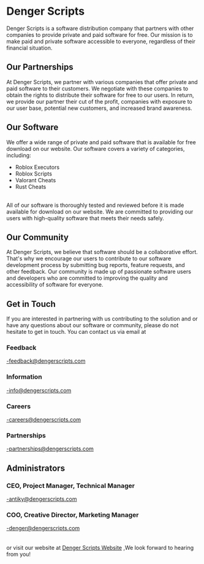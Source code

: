 # Denger Scripts
Denger Scripts is a software 
distribution company that partners 
with other companies to provide 
private and paid software for free. Our 
mission is to make paid and private 
software accessible to everyone, 
regardless of their financial situation.

## Our Partnerships
At Denger Scripts, we partner with 
various companies that offer private 
and paid software to their customers. 
We negotiate with these companies to 
obtain the rights to distribute their 
software for free to our users. In 
return, we provide our partner their 
cut of the profit, companies with 
exposure to our user base, potential 
new customers, and increased brand 
awareness.

## Our Software
We offer a wide range of private and 
paid software that is available for free 
download on our website. Our 
software covers a variety of 
categories, including:
<br>
* Roblox Executors
* Roblox Scripts
* Valorant Cheats 
* Rust Cheats
<br>
All of our software is thoroughly tested 
and reviewed before it is made 
available for download on our website. 
We are committed to providing our 
users with high-quality software that 
meets their needs safely.

## Our Community
At Denger Scripts, we believe that 
software should be a collaborative 
effort. That's why we encourage our 
users to contribute to our software 
development process by submitting 
bug reports, feature requests, and 
other feedback. Our community is 
made up of passionate software users 
and developers who are committed to 
improving the quality and accessibility 
of software for everyone.

## Get in Touch
If you are interested in partnering with 
us contributing to the solution and or 
have any questions about our software 
or community, please do not hesitate 
to get in touch. You can contact us via 
email at 

### Feedback
-feedback@dengerscripts.com

### Information
-info@dengerscripts.com

### Careers
-careers@dengerscripts.com

### Partnerships
-partnerships@dengerscripts.com

## Administrators

### CEO, Project Manager, Technical Manager
-antiky@dengerscripts.com

### COO, Creative Director, Marketing Manager
-denger@dengerscripts.com
<br>
<br>
<br>
or visit our website at 
[Denger Scripts Website](https://dengerscripts.com)
,We look forward to hearing from you!
